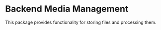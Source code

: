# Backend Media Management

This package provides functionality for storing files and processing them.
